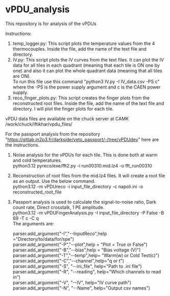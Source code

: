 # vPDU_analysis
This repository is for analysis of the vPDUs

Instructions:
1. temp_logger.py: This script plots the temperature values from the 4 thermocouples. Inside the file, add the name of the text file and directory.  
2. IV.py: This script plots the IV curves from the text files. It can plot the IV data for all tiles in each quadrant (meaning that each tile is ON one by one) and also it can plot the whole quadrant data (meaning that all tiles are ON).   
   To run this file use this command "python3 IV.py -I IV_data.csv -PS c" where the -PS is the power supply argument and c is the CAEN power supply.  
3. reco_finger_plots.py: This script creates the finger plots from the reconstructed root files. Inside the file, add the name of the text file and directory. I will plot the finger plots for each tile.  
   
vPDU data files are available on the chuck server at CAMK  
/work/chuck/iftikhar/vpdu_files/  



For the passport analysis from the repository "https://gitlab.in2p3.fr/darkside/veto_passport/-/tree/vPDUdev" here are the instructions.
1. Noise analysis for the vPDUs for each tile. This is done both at warm and cold temperatures.  
   python3.12 pyreco/exe/fft2.py -i run00310.mid.lz4 -o fft_run00310
2. Reconstruction of root files from the mid.lz4 files. It will create a root file as an output. Use the below command.  
   python3.12 -m vPDUreco -i input_file_directory -c napoli.ini -o reconstructed_root_file
3. Passport analysis is used to calculate the signal-to-noise ratio, Dark count rate, Direct crosstalk, 1 PE amplitude.  
   python3.12 -m vPDUFingerAnalysis.py  -I input_file_directory -P False -B 69 -T c -C q  
   The arguments are:  
   
    parser.add_argument("-I","--InputReco",help ="Directory/to/data/for/spe")  
    parser.add_argument("-P","--plot",help = "Plot = True or False")  
    parser.add_argument("-B","--bias",help = "Bias voltage (V)")  
    parser.add_argument("-T","--temp",help= "Warm(w) or Cold Test(c)")  
    parser.add_argument("-C","--channel",help="q or t")  
    parser.add_argument("-S", "--ini_file", help="Path to .ini file")  
    parser.add_argument("-R", "--reading", help="Which channels to read in")  
    parser.add_argument("-V", "--IV", help="IV curve path")  
    parser.add_argument("-N", "--Name", help="Output csv names")  
   

